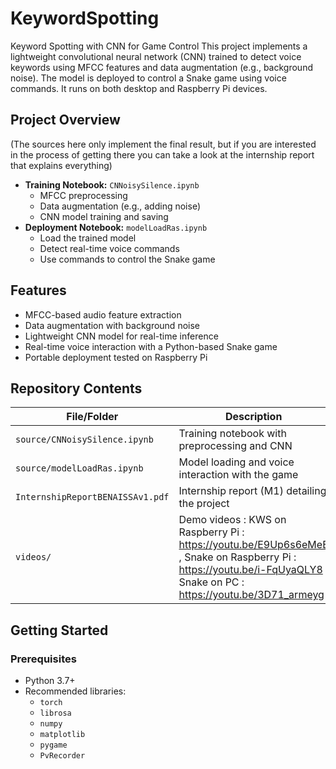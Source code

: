 # KeywordSpotting
Keyword Spotting with CNN for Game Control This project implements a lightweight convolutional neural network (CNN) trained to detect voice keywords using MFCC features and data augmentation (e.g., background noise). The model is deployed to control a Snake game using voice commands. It runs on both desktop and Raspberry Pi devices.

## Project Overview

  (The sources here only implement the final result, but if you are interested in the process of getting there you can take a look at the internship report that explains everything)

- **Training Notebook:** `CNNoisySilence.ipynb`
  - MFCC preprocessing
  - Data augmentation (e.g., adding noise)
  - CNN model training and saving
- **Deployment Notebook:** `modelLoadRas.ipynb`
  - Load the trained model
  - Detect real-time voice commands
  - Use commands to control the Snake game

## Features

- MFCC-based audio feature extraction
- Data augmentation with background noise
- Lightweight CNN model for real-time inference
- Real-time voice interaction with a Python-based Snake game
- Portable deployment tested on Raspberry Pi

## Repository Contents

| File/Folder               | Description |
|---------------------------|-------------|
| `source/CNNoisySilence.ipynb`    | Training notebook with preprocessing and CNN |
| `source/modelLoadRas.ipynb`      | Model loading and voice interaction with the game |
| `InternshipReportBENAISSAv1.pdf` | Internship report (M1) detailing the project |
| `videos/`                 | Demo videos : KWS on Raspberry Pi : https://youtu.be/E9Up6s6eMeE , Snake on Raspberry Pi : https://youtu.be/i-FqUyaQLY8 , Snake on PC : https://youtu.be/3D71_armeyg |

## Getting Started

### Prerequisites

- Python 3.7+
- Recommended libraries:
  - `torch`
  - `librosa`
  - `numpy`
  - `matplotlib`
  - `pygame`
  - `PvRecorder`


